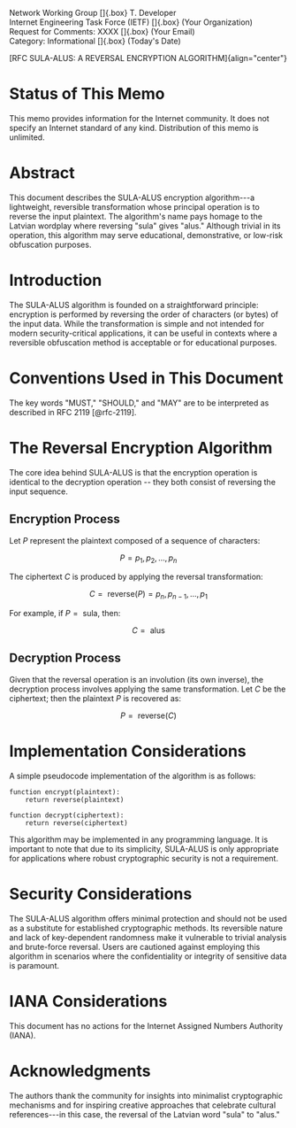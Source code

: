 Network Working Group []{.box} T. Developer\
Internet Engineering Task Force (IETF) []{.box} (Your Organization)\
Request for Comments: XXXX []{.box} (Your Email)\
Category: Informational []{.box} (Today's Date)

[RFC SULA-ALUS: A REVERSAL ENCRYPTION ALGORITHM]{align="center"}

# Status of This Memo

This memo provides information for the Internet community. It does not
specify an Internet standard of any kind. Distribution of this memo is
unlimited.

# Abstract

This document describes the SULA-ALUS encryption algorithm---a
lightweight, reversible transformation whose principal operation is to
reverse the input plaintext. The algorithm's name pays homage to the
Latvian wordplay where reversing "sula" gives "alus." Although trivial
in its operation, this algorithm may serve educational, demonstrative,
or low-risk obfuscation purposes.

# Introduction

The SULA-ALUS algorithm is founded on a straightforward principle:
encryption is performed by reversing the order of characters (or bytes)
of the input data. While the transformation is simple and not intended
for modern security-critical applications, it can be useful in contexts
where a reversible obfuscation method is acceptable or for educational
purposes.

# Conventions Used in This Document

The key words "MUST," "SHOULD," and "MAY" are to be interpreted as
described in RFC 2119 [@rfc-2119].

# The Reversal Encryption Algorithm

The core idea behind SULA-ALUS is that the encryption operation is
identical to the decryption operation -- they both consist of reversing
the input sequence.

## Encryption Process

Let $P$ represent the plaintext composed of a sequence of characters:

$$P = p_{1},p_{2},\ldots,p_{n}$$

The ciphertext $C$ is produced by applying the reversal transformation:

$$C = \text{ reverse}(P) = p_{n},p_{n - 1},\ldots,p_{1}$$

For example, if $P = \text{ sula}$, then:

$$C = \text{ alus }$$

## Decryption Process

Given that the reversal operation is an involution (its own inverse),
the decryption process involves applying the same transformation. Let
$C$ be the ciphertext; then the plaintext $P$ is recovered as:

$$P = \text{ reverse}(C)$$

# Implementation Considerations

A simple pseudocode implementation of the algorithm is as follows:

    function encrypt(plaintext):
        return reverse(plaintext)

    function decrypt(ciphertext):
        return reverse(ciphertext)

This algorithm may be implemented in any programming language. It is
important to note that due to its simplicity, SULA-ALUS is only
appropriate for applications where robust cryptographic security is not
a requirement.

# Security Considerations

The SULA-ALUS algorithm offers minimal protection and should not be used
as a substitute for established cryptographic methods. Its reversible
nature and lack of key-dependent randomness make it vulnerable to
trivial analysis and brute-force reversal. Users are cautioned against
employing this algorithm in scenarios where the confidentiality or
integrity of sensitive data is paramount.

# IANA Considerations

This document has no actions for the Internet Assigned Numbers Authority
(IANA).

# Acknowledgments

The authors thank the community for insights into minimalist
cryptographic mechanisms and for inspiring creative approaches that
celebrate cultural references---in this case, the reversal of the
Latvian word "sula" to "alus."
